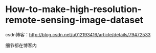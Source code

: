 # How-to-make-high-resolution-remote-sensing-image-dataset

csdn博客：http://blog.csdn.net/u012193416/article/details/79472533  

细节都在博客内 



